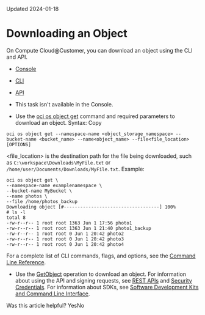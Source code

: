 Updated 2024-01-18
# Downloading an Object
On Compute Cloud@Customer, you can download an object using the CLI and API.
  * [Console](https://docs.oracle.com/en-us/iaas/compute-cloud-at-customer/topics/object/downloading-an-object.htm)
  * [CLI](https://docs.oracle.com/en-us/iaas/compute-cloud-at-customer/topics/object/downloading-an-object.htm)
  * [API](https://docs.oracle.com/en-us/iaas/compute-cloud-at-customer/topics/object/downloading-an-object.htm)


  * This task isn't available in the Console.
  * Use the [oci os object get](https://docs.oracle.com/iaas/tools/oci-cli/latest/oci_cli_docs/cmdref/os/object/get.html) command and required parameters to download an object.
Syntax:
Copy
```
oci os object get --namespace-name <object_storage_namespace> --bucket-name <bucket_name> --name<object_name> --file<file_location> [OPTIONS]
```

<file_location> is the destination path for the file being downloaded, such as `C:\workspace\Downloads\MyFile.txt` or `/home/user/Documents/Downloads/MyFile.txt`. 
Example:
```
oci os object get \
--namespace-name examplenamespace \
--bucket-name MyBucket \
--name photos \
--file /home/photos_backup
Downloading object [#-----------------------------------] 100%
# ls -l
total 8
-rw-r--r-- 1 root root 1363 Jun 1 17:56 photo1
-rw-r--r-- 1 root root 1363 Jun 1 21:40 photo1_backup
-rw-r--r-- 1 root root 0 Jun 1 20:42 photo2
-rw-r--r-- 1 root root 0 Jun 1 20:42 photo3
-rw-r--r-- 1 root root 0 Jun 1 20:42 photo4
```

For a complete list of CLI commands, flags, and options, see the [Command Line Reference](https://docs.oracle.com/iaas/tools/oci-cli/latest/oci_cli_docs/index.html).
  * Use the [GetObject](https://docs.oracle.com/iaas/api/#/en/objectstorage/latest/Object/GetObject) operation to download an object.
For information about using the API and signing requests, see [REST APIs](https://docs.oracle.com/iaas/Content/API/Concepts/usingapi.htm#REST_APIs) and [Security Credentials](https://docs.oracle.com/iaas/Content/General/Concepts/credentials.htm). For information about SDKs, see [Software Development Kits and Command Line Interface](https://docs.oracle.com/iaas/Content/API/Concepts/sdks.htm#Software_Development_Kits_and_Command_Line_Interface).


Was this article helpful?
YesNo

